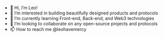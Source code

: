 - 👋 Hi, I’m Leo!
- 👀 I’m interested in building beautifully designed products and protocols
- 🌱 I’m currently learning Front-end, Back-end, and Web3 technologies 
- 💞️ I’m looking to collaborate on any open-source projects and protocols
- 📫 How to reach me @leohavemercy

<!---
leonotnice/leonotnice is a ✨ special ✨ repository because its `README.md` (this file) appears on your GitHub profile.
You can click the Preview link to take a look at your changes.
--->
